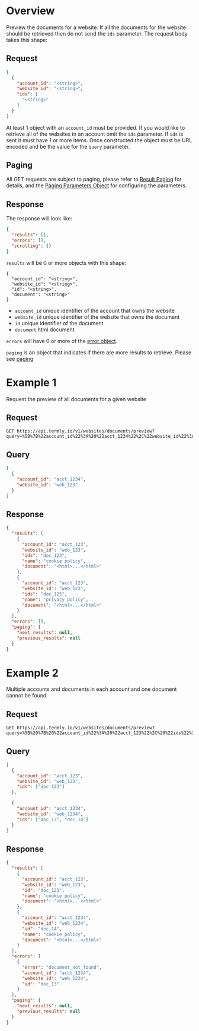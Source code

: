 # Overview

Preview the documents for a website. If all the documents for the website should be retrieved then do not send the `ids` parameter. The request body takes this shape:

## Request

```JSON
[
  {
    "account_id": "<string>",
    "website_id": "<string>",
    "ids": [
      "<string>"
    ]
  }
]
```

At least 1 object with an `account_id` must be provided.  If you would like to retrieve all of the websites in an account omit the `ids` parameter.  If `ids` is sent it must have 1 or more items. Once constructed the object must be URL encoded and be the value for the `query` parameter.

## Paging

All GET requests are subject to paging, please refer to [Result Paging](../results_paging.md) for details, and the [Paging Parameters Object](../paging_parameters_object.md) for configuring the parameters.

## Response

The response will look like:

```JSON
{
  "results": [],
  "errors": [],
  "scrolling": {}
}
```

`results` will be 0 or more objects with this shape:

```
{
  "account_id": "<string>",
  "website_id": "<string>",
  "id": "<string>",
  "document": "<string>"
}
```

* `account_id` unique identifier of the account that owns the website
* `website_id` unique identifier of the website that owns the document
* `id` unique identifier of the document
* `document` html document

`errors` will have 0 or more of the [error object](../error_object.md#get-errors).

`paging` is an object that indicates if there are more results to retrieve. Please see [paging](../results_paging.md)

# Example 1

Request the preview of all documents for a given website

## Request

```
GET https://api.termly.io/v1/websites/documents/preview?query=%5B%7B%22account_id%22%3A%20%22acct_1234%22%2C%22website_id%22%3A%20%22web_123%22%7D%5D
```

## Query

```JSON
[
  {
    "account_id": "acct_1234",
    "website_id": "web_123"
  }
]
```

## Response

```JSON
{
  "results": [
    {
      "account_id": "acct_123",
      "website_id": "web_123",
      "ids": "doc_123",
      "name": "cookie policy",
      "document": "<html>...</html>"
    },
    {
      "account_id": "acct_123",
      "website_id": "web_123",
      "ids": "doc_125",
      "name": "privacy policy",
      "document": "<html>...</html>"
    }
  ],
  "errors": [],
  "paging": {
    "next_results": null,
    "previous_results": null
  }
}
```

# Example 2

Multiple accounts and documents in each account and one document cannot be found.

## Request

```
GET https://api.termly.io/v1/websites/documents/preview?query=%5B%20%7B%20%22account_id%22%3A%20%22acct_123%22%2C%20%22ids%22%3A%20%5B%22web_123%22%5D%7D%2C%20%7B%22account_id%22%3A%20%22acct_1234%22%2C%20%22ids%22%3A%20%5B%22web_13%22%2C%20%22web_14%22%5D%7D%5D
```

## Query

```JSON
[
  {
    "account_id": "acct_123",
    "website_id": "web_123",
    "ids": ["doc_123"]
  },

  {
    "account_id": "acct_1234",
    "website_id": "web_1234",
    "ids": ["doc_13", "doc_14"]
  }
]
```

## Response

```JSON
{
  "results": [
    {
      "account_id": "acct_123",
      "website_id": "web_123",
      "id": "doc_123",
      "name": "cookie policy",
      "document": "<html>...</html>"
    },
    {
      "account_id": "acct_1234",
      "website_id": "web_1234",
      "id": "doc_14",
      "name": "cookie policy",
      "document": "<html>...</html>"
    }
  ],
  "errors": [
    {
      "error": "document_not_found",
      "account_id": "acct_1234",
      "website_id": "web_1234",
      "id": "doc_13"
    }
  ],
  "paging": {
    "next_results": null,
    "previous_results": null
  }
}
```